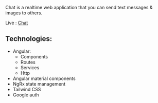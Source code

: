 Chat is a realtime web application that you can send text messages & images to others.

Live : [Chat](https://abdelillah-tam.github.io/chat/)

## Technologies:
  - Angular:
    - Components
    - Routes
    - Services
    - Http
  - Angular material components
  - NgRx state management
  - Tailwind CSS
  - Google auth

